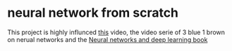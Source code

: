 # neural network from scratch
This project is highly influnced [this](https://www.youtube.com/watch?v=w8yWXqWQYmU&t=1s&ab_channel=SamsonZhang) video, the video serie of 3 blue 1 brown on nerual networks and the [Neural networks and deep learning book](http://neuralnetworksanddeeplearning.com/) 
